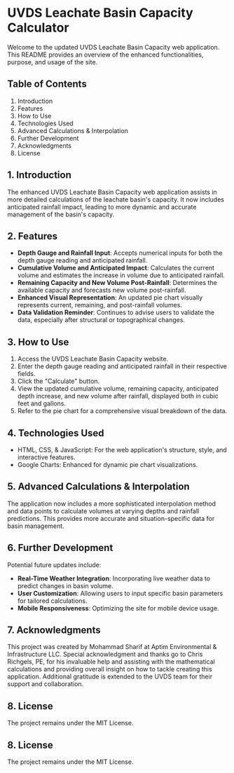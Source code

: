 # UVDS Leachate Basin Capacity Calculator 

Welcome to the updated UVDS Leachate Basin Capacity web application. This README provides an overview of the enhanced functionalities, purpose, and usage of the site.

## Table of Contents
1. Introduction
2. Features
3. How to Use
4. Technologies Used
5. Advanced Calculations & Interpolation
6. Further Development
7. Acknowledgments
8. License

## 1. Introduction

The enhanced UVDS Leachate Basin Capacity web application assists in more detailed calculations of the leachate basin's capacity. It now includes anticipated rainfall impact, leading to more dynamic and accurate management of the basin's capacity.

## 2. Features

- **Depth Gauge and Rainfall Input**: Accepts numerical inputs for both the depth gauge reading and anticipated rainfall.
- **Cumulative Volume and Anticipated Impact**: Calculates the current volume and estimates the increase in volume due to anticipated rainfall.
- **Remaining Capacity and New Volume Post-Rainfall**: Determines the available capacity and forecasts new volume post-rainfall.
- **Enhanced Visual Representation**: An updated pie chart visually represents current, remaining, and post-rainfall volumes.
- **Data Validation Reminder**: Continues to advise users to validate the data, especially after structural or topographical changes.

## 3. How to Use

1. Access the UVDS Leachate Basin Capacity website.
2. Enter the depth gauge reading and anticipated rainfall in their respective fields.
3. Click the "Calculate" button.
4. View the updated cumulative volume, remaining capacity, anticipated depth increase, and new volume after rainfall, displayed both in cubic feet and gallons.
5. Refer to the pie chart for a comprehensive visual breakdown of the data.

## 4. Technologies Used

- HTML, CSS, & JavaScript: For the web application's structure, style, and interactive features.
- Google Charts: Enhanced for dynamic pie chart visualizations.

## 5. Advanced Calculations & Interpolation

The application now includes a more sophisticated interpolation method and data points to calculate volumes at varying depths and rainfall predictions. This provides more accurate and situation-specific data for basin management.

## 6. Further Development

Potential future updates include:

- **Real-Time Weather Integration**: Incorporating live weather data to predict changes in basin volume.
- **User Customization**: Allowing users to input specific basin parameters for tailored calculations.
- **Mobile Responsiveness**: Optimizing the site for mobile device usage.

## 7. Acknowledgments

This project was created by Mohammad Sharif at Aptim Environmental & Infrastructure LLC. Special acknowledgment and thanks go to Chris Richgels, PE, for his invaluable help and assisting with the mathematical calculations and providing overall insight on how to tackle creating this application. Additional gratitude is extended to the UVDS team for their support and collaboration.

## 8. License

The project remains under the MIT License.

## 8. License

The project remains under the MIT License.
